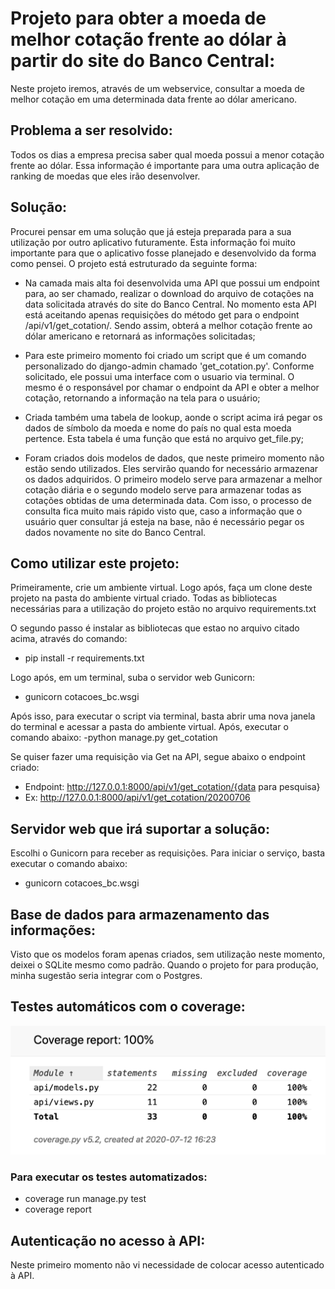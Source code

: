 # Projeto para obter a moeda de melhor cotação frente ao dólar à partir do site do Banco Central:

Neste projeto iremos, através de um webservice, consultar a moeda de melhor cotação em uma determinada data frente ao dólar americano.

## Problema a ser resolvido:

Todos os dias a empresa precisa saber qual moeda possui a menor cotação frente ao dólar. Essa informação é importante para uma outra aplicação de ranking de moedas que eles irão desenvolver.

## Solução:

Procurei pensar em uma solução que já esteja preparada para a sua utilização por outro aplicativo futuramente. Esta informação foi muito importante para que o aplicativo fosse planejado e desenvolvido da forma como pensei. O projeto está estruturado da seguinte forma:

- Na camada mais alta foi desenvolvida uma API que possui um endpoint para, ao ser chamado, realizar o download do arquivo de cotações na data solicitada através do site do Banco Central. No momento esta API está aceitando apenas requisições do método get para o endpoint /api/v1/get_cotation/. Sendo assim, obterá a melhor cotação frente ao dólar americano e retornará as informações solicitadas;

- Para este primeiro momento foi criado um script que é um comando personalizado do django-admin chamado 'get_cotation.py'. Conforme solicitado, ele possui uma interface com o usuario via terminal. O mesmo é o responsável por chamar o endpoint da API e obter a melhor cotação, retornando a informação na tela para o usuário;

- Criada também uma tabela de lookup, aonde o script acima irá pegar os dados de símbolo da moeda e nome do país no qual esta moeda pertence. Esta tabela é uma função que está no arquivo get_file.py;

- Foram criados dois modelos de dados, que neste primeiro momento não estão sendo utilizados. Eles servirão quando for necessário armazenar os dados adquiridos. O primeiro modelo serve para armazenar a melhor cotação diária e o segundo modelo serve para armazenar todas as cotações obtidas de uma determinada data. Com isso, o processo de consulta fica muito mais rápido visto que, caso a informação que o usuário quer consultar já esteja na base, não é necessário pegar os dados novamente no site do Banco Central.

## Como utilizar este projeto:

Primeiramente, crie um ambiente virtual. Logo após, faça um clone deste projeto na pasta do ambiente virtual criado. Todas as bibliotecas necessárias para a utilização do projeto estão no arquivo requirements.txt

O segundo passo é instalar as bibliotecas que estao no arquivo citado acima, através do comando:
- pip install -r requirements.txt

Logo após, em um terminal, suba o servidor web Gunicorn: 
- gunicorn cotacoes_bc.wsgi

Após isso, para executar o script via terminal, basta abrir uma nova janela do terminal e acessar a pasta do ambiente virtual. Após, executar o comando abaixo:
-python manage.py get_cotation

Se quiser fazer uma requisição via Get na API, segue abaixo o endpoint criado:

- Endpoint: http://127.0.0.1:8000/api/v1/get_cotation/{data para pesquisa}
- Ex: http://127.0.0.1:8000/api/v1/get_cotation/20200706

## Servidor web que irá suportar a solução:

Escolhi o Gunicorn para receber as requisições. Para iniciar o serviço, basta executar o comando abaixo:
- gunicorn cotacoes_bc.wsgi


## Base de dados para armazenamento das informações:

Visto que os modelos foram apenas criados, sem utilização neste momento, deixei o SQLite mesmo como padrão. Quando o projeto for para produção, minha sugestão seria integrar com o Postgres.

## Testes automáticos com o coverage:

<img src='api/static/images/coverage_tests_api.png' />

### Para executar os testes automatizados:
- coverage run manage.py test
- coverage report

## Autenticação no acesso à API:

Neste primeiro momento não vi necessidade de colocar acesso autenticado à API.